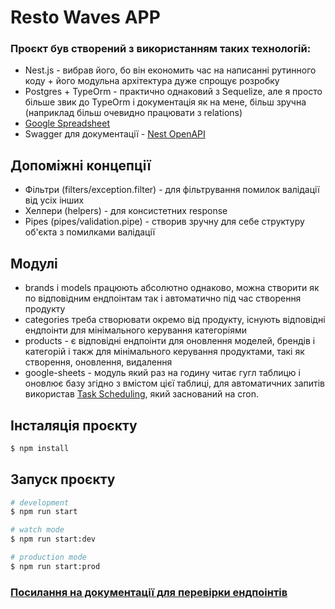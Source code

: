 # Resto Waves APP

### Проєкт був створений з використанням таких технологій:

- Nest.js - вибрав його, бо він економить час на написанні рутинного коду + його модульна архітектура дуже спрощує розробку
- Postgres + TypeOrm - практично однаковий з Sequelize, але я просто більше звик до TypeOrm і документація як на мене, більш зручна (наприклад більш очевидно працювати з relations)
- [Google Spreadsheet](https://www.npmjs.com/package/google-spreadsheet)
- Swagger для документації - [Nest OpenAPI](https://docs.nestjs.com/openapi/introduction)

## Допоміжні концепції

- Фільтри (filters/exception.filter) - для фільтрування помилок валідації від усіх інших
- Хелпери (helpers) - для консистетних response
- Pipes (pipes/validation.pipe) - створив зручну для себе структуру об'єкта з помилками валідації

## Модулі

- brands i models працюють абсолютно однаково, можна створити як по відповідним ендпоінтам так і автоматично під час створення продукту
- categories треба створювати окремо від продукту, існують відповідні ендпоінти для мінімального керування категоріями
- products - є відповідні ендпоінти для оновлення моделей, брендів і категорій і такж для мінімального керування продуктами, такі як створення, оновлення, видалення
- google-sheets - модуль який раз на годину читає гугл таблицю і оновлює базу згідно з вмістом цієї таблиці, для автоматичних запитів використав [Task Scheduling](https://docs.nestjs.com/techniques/task-scheduling), який заснований на cron.

## Інсталяція проєкту

```bash
$ npm install
```

## Запуск проєкту

```bash
# development
$ npm run start

# watch mode
$ npm run start:dev

# production mode
$ npm run start:prod
```

### [Посилання на документації для перевірки ендпоінтів](http://localhost:5001/docs)
